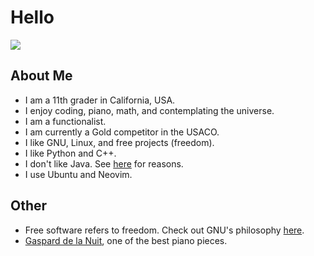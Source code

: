 # Hello

![](https://github-readme-stats.vercel.app/api/top-langs/?username=phuang1024&theme=dark&layout=compact)

## About Me

* I am a 11th grader in California, USA.
* I enjoy coding, piano, math, and contemplating the universe.
* I am a functionalist.
* I am currently a Gold competitor in the USACO.
* I like GNU, Linux, and free projects (freedom).
* I like Python and C++.
* I don't like Java. See [here](/no_java.md) for reasons.
* I use Ubuntu and Neovim.

## Other

* Free software refers to freedom. Check out GNU's philosophy [here](https://gnu.org).
* [Gaspard de la Nuit](https://youtu.be/n_yIgrkSNzE), one of the best piano pieces.
